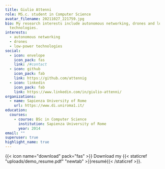 ```yaml
---
title: Giulio Attenni
role: MS.c. student in Computer Science
avatar_filename: 20211027_221759.jpg
bio: My research interests include autonomous networking, drones and low-power
  technologies.
interests:
  - autonomous networking
  - drones
  - low-power technologies
social:
  - icon: envelope
    icon_pack: fas
    link: /#contact
  - icon: github
    icon_pack: fab
    link: https://github.com/attennig
  - icon: linkedin
    icon_pack: fab
    link: https://www.linkedin.com/in/giulio-attenni/
organizations:
  - name: Sapienza University of Rome
    url: https://www.di.uniroma1.it/
education:
  courses:
    - course: BSc in Computer Science
      institution: Sapienza University of Rome
      year: 2014
email: ""
superuser: true
highlight_name: true
---
```



{{< icon name="download" pack="fas" >}} Download my {{< staticref "uploads/demo_resume.pdf" "newtab" >}}resumé{{< /staticref >}}.